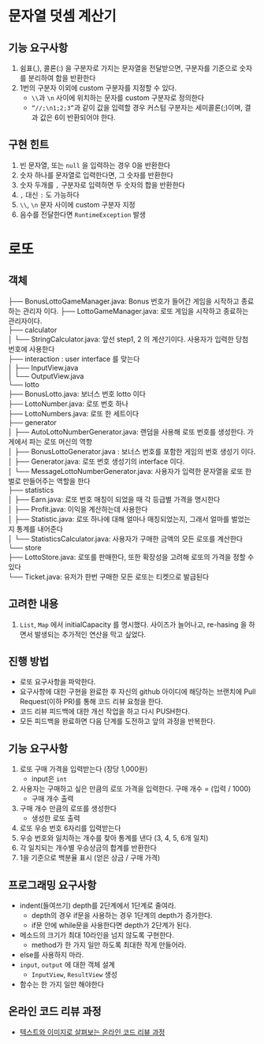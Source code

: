 # 문자열 덧셈 계산기

## 기능 요구사항

1. 쉼표(,), 콜론(:) 을 구분자로 가지는 문자열을 전달받으면, 구분자를 기준으로 숫자를 분리하여 합을 반환한다
2. 1번의 구분자 이외에 custom 구분자를 지정할 수 있다.
    - `\\`과 `\n` 사이에 위치하는 문자를 custom 구분자로 정의한다
    - `“//;\n1;2;3”`과 같이 값을 입력할 경우 커스텀 구분자는 세미콜론(;)이며, 결과 값은 6이 반환되어야 한다.

## 구현 힌트

1. 빈 문자열, 또는 `null` 을 입력하는 경우 0을 반환한다
2. 숫자 하나를 문자열로 입력한다면, 그 숫자를 반환한다
3. 숫자 두개를 `,` 구분자로 입력하면 두 숫자의 합을 반환한다
4. `,` 대신 `:` 도 가능하다
5. `\\`, `\n` 문자 사이에 custom 구분자 지정
6. 음수를 전달한다면 `RuntimeException` 발생

# 로또

## 객체

├── BonusLottoGameManager.java: Bonus 번호가 들어간 게임을 시작하고 종료하는 관리자 이다.
├── LottoGameManager.java: 로또 게임을 시작하고 종료하는 관리자이다.  
├── calculator  
│   └── StringCalculator.java: 앞선 step1, 2 의 계산기이다. 사용자가 입력한 당첨 번호에 사용한다  
├── interaction : user interface 를 맞는다  
│    ├── InputView.java  
│    └── OutputView.java  
└── lotto  
    ├── BonusLotto.java: 보너스 번호 lotto 이다  
    ├── LottoNumber.java: 로또 번호 하나  
    ├── LottoNumbers.java: 로또 한 세트이다  
    ├── generator  
    │   ├── AutoLottoNumberGenerator.java: 랜덤을 사용해 로또 번호를 생성한다. 가게에서 파는 로또 머신의 역항  
    │   ├── BonusLottoGenerator.java : 보너스 번호를 포함한 게임의 번호 생성기 이다.
    │   ├── Generator.java: 로또 번호 생성기의 interface 이다.  
    │   └── MessageLottoNumberGenerator.java: 사용자가 입력한 문자열을 로또 한벌로 만들어주는 역할을 한다  
    ├── statistics  
    │    ├── Earn.java: 로또 번호 매칭이 되었을 때 각 등급별 가격을 명시한다  
    │    ├── Profit.java: 이익을 계산하는데 사용한다  
    │    ├── Statistic.java: 로또 하나에 대해 얼마나 매칭되었는지, 그래서 얼마를 벌었는지 통계를 내어준다  
    │    └── StatisticsCalculator.java: 사용자가 구매한 금액의 모든 로또를 계산한다  
    └── store  
        ├── LottoStore.java: 로또를 판매한다, 또한 확장성을 고려해 로또의 가격을 정할 수 있다  
        └── Ticket.java: 유저가 한번 구매한 모든 로또는 티켓으로 발급된다  

## 고려한 내용

1. `List`, `Map` 에서 initialCapacity 를 명시했다. 사이즈가 늘어나고, re-hasing 을 하면서 발생되는 추가적인 연산을 막고 싶었다.


## 진행 방법

* 로또 요구사항을 파악한다.
* 요구사항에 대한 구현을 완료한 후 자신의 github 아이디에 해당하는 브랜치에 Pull Request(이하 PR)를 통해 코드 리뷰 요청을 한다.
* 코드 리뷰 피드백에 대한 개선 작업을 하고 다시 PUSH한다.
* 모든 피드백을 완료하면 다음 단계를 도전하고 앞의 과정을 반복한다.

## 기능 요구사항

1. 로또 구매 가격을 입력받는다 (장당 1,000원)
   - input은 `int`
2. 사용자는 구매하고 싶은 만큼의 로또 가격을 입력한다. 구매 개수 = (입력 / 1000)
   - 구매 개수 출력
3. 구매 개수 만큼의 로또를 생성한다
   - 생성한 로또 출력
4. 로또 우승 번호 6자리를 입력받는다
5. 우승 번호와 일치하는 개수를 찾아 통계를 낸다 (3, 4, 5, 6개 일치)
6. 각 일치되는 개수별 우승상금의 합계를 반환한다
7. 1을 기준으로 백분율 표시 (얻은 상금 / 구매 가격)

## 프로그래밍 요구사항

- indent(들여쓰기) depth를 2단계에서 1단계로 줄여라.
    - depth의 경우 if문을 사용하는 경우 1단계의 depth가 증가한다.
    - if문 안에 while문을 사용한다면 depth가 2단계가 된다.
- 메소드의 크기가 최대 10라인을 넘지 않도록 구현한다.
    - method가 한 가지 일만 하도록 최대한 작게 만들어라.
- else를 사용하지 마라.
- `input`, `output` 에 대한 객체 설계
    - `InputView`, `ResultView` 생성
- 함수는 한 가지 일만 해야한다

## 온라인 코드 리뷰 과정

* [텍스트와 이미지로 살펴보는 온라인 코드 리뷰 과정](https://github.com/next-step/nextstep-docs/tree/master/codereview)
